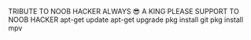 TRIBUTE TO NOOB HACKER
ALWAYS 😎 A KING 
PLEASE SUPPORT TO NOOB HACKER
apt-get update
apt-get upgrade
pkg install git
pkg install mpv
